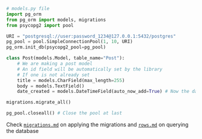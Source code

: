 ```python
# models.py file
import pg_orm
from pg_orm import models, migrations
from psycopg2 import pool

URI = "postgresql://user:password_1234@127.0.0.1:5432/postgres"
pg_pool = pool.SimpleConnectionPool(1, 10, URI)
pg_orm.init_db(psycopg2_pool=pg_pool)

class Post(models.Model, table_name="Post"):
    # We are making a post model
    # An id field will be automatically set by the library
    # If one is not already set
    title = models.CharField(max_length=255)
    body = models.TextField()
    date_created = models.DateTimeField(auto_now_add=True) # Now the date_created will be automatically set

migrations.migrate_all()

pg_pool.closeall() # Close the pool at last
```

Check [`migrations.md`](https://github.com/Rashaad1268/PostgreSQL-Python-ORM/blob/main/examples/migrations.md)
on applying the migrations
and [`rows.md`](https://github.com/Rashaad1268/PostgreSQL-Python-ORM/blob/main/examples/rows.md)
on querying the database
